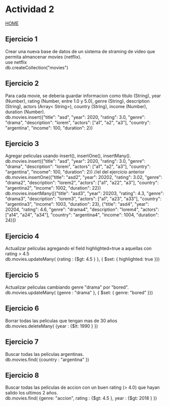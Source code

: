 # Actividad 2

[HOME](./README.md)  

## Ejercicio 1  
Crear una nueva base de datos de un sistema de straming de video que permita almancenar movies (netflix).  
use netflix  
db.createCollection("movies")

## Ejercicio 2  
Para cada movie, se deberia guardar informacion como titulo (String), year (Number), rating (Number, entre 1.0 y 5.0), genre (String), description (String), actors (Array< String>), country (String), income (Number), duration (Number).  
db.movies.insert({"title": "asd", "year": 2020, "rating": 3.0, "genre": "drama", "description": "lorem", "actors": ["a1", "a2", "a3"], "country": "argentina", "income": 100, "duration": 2})  

## Ejercicio 3  
Agregar peliculas usando insert(), insertOne(), insertMany().  
db.movies.insert({"title": "asd", "year": 2020, "rating": 3.0, "genre": "drama", "description": "lorem", "actors": ["a1", "a2", "a3"], "country": "argentina", "income": 100, "duration": 2}) //el del ejercicio anterior  
db.movies.insertOne({"title": "asd2", "year": 20202, "rating": 3.02, "genre": "drama2", "description": "lorem2", "actors": ["a1", "a22", "a3"], "country": "argentina2", "income": 1002, "duration": 22})  
db.movies.insertMany([{"title": "asd3", "year": 20203, "rating": 4.3, "genre": "drama3", "description": "lorem3", "actors": ["a1", "a23", "a33"], "country": "argentina3", "income": 1003, "duration": 23}, {"title": "asd4", "year": 20204, "rating": 4.6, "genre": "drama4", "description": "lorem4", "actors": ["a14", "a24", "a34"], "country": "argentina4", "income": 1004, "duration": 24}])  

## Ejercicio 4  
Actualizar películas agregando el field highlighted=true a aquellas con rating > 4.5  
db.movies.updateMany( {rating : {$gt: 4.5 } }, { $set: { highlighted: true }})  

## Ejercicio 5  
Actualizar peliculas cambiando genre "drama" por "bored".  
db.movies.updateMany( {genre : "drama" }, { $set: { genre: "bored" }})  

## Ejercicio 6  
Borrar todas las peliculas que tengan mas de 30 años  
db.movies.deleteMany( {year : {$lt: 1990 } })  

## Ejercicio 7  
Buscar todas las peliculas argentinas.  
db.movies.find( {country : "argentina" })  

## Ejercicio 8  
Buscar todas las peliculas de accion con un buen rating (> 4.0) que hayan salido los ultimos 2 años.  
db.movies.find( {genre: "accion", rating : {$gt: 4.5 }, year : {$gt: 2018 } })  